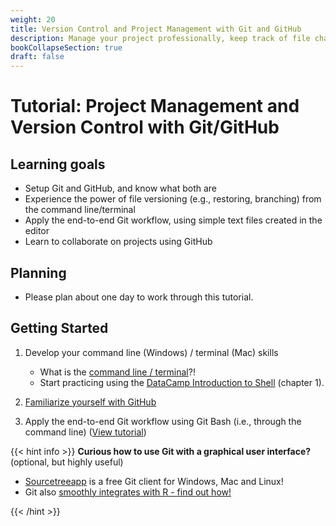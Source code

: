 ```yaml
---
weight: 20
title: Version Control and Project Management with Git and GitHub
description: Manage your project professionally, keep track of file changes and apply the end-to-end Git workflow.
bookCollapseSection: true
draft: false
---
```


# Tutorial: Project Management and Version Control with Git/GitHub

## Learning goals

* Setup Git and GitHub, and know what both are
* Experience the power of file versioning (e.g., restoring, branching) from the command line/terminal
* Apply the end-to-end Git workflow, using simple text files created in the editor
* Learn to collaborate on projects using GitHub

## Planning

* Please plan about one day to work through this tutorial.

## Getting Started

1. Develop your command line (Windows) / terminal (Mac) skills
    - What is the [command line / terminal](https://generalassembly.github.io/prework/cl)?!
    - Start practicing using the [DataCamp Introduction to Shell](https://learn.datacamp.com/courses/introduction-to-shell) (chapter 1).

2. [Familiarize yourself with GitHub](https://lab.github.com/githubtraining/introduction-to-github)

3. Apply the end-to-end Git workflow using Git Bash (i.e., through the command line) ([View tutorial](version-control.html))


{{< hint info >}}
__Curious how to use Git with a graphical user interface?__
(optional, but highly useful)

- [Sourcetreeapp](https://www.sourcetreeapp.com) is a free Git client for Windows, Mac and Linux!
- Git also [smoothly integrates with R - find out how!](https://swcarpentry.github.io/git-novice/14-supplemental-rstudio/)

{{< /hint >}}
